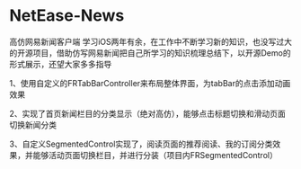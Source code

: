 # NetEase-News
高仿网易新闻客户端
学习iOS两年有余，在工作中不断学习新的知识，也没写过大的开源项目，借助仿写网易新闻把自己所学习的知识梳理总结下，以开源Demo的形式展示，还望大家多多指导

1、使用自定义的FRTabBarController来布局整体界面，为tabBar的点击添加动画效果

2、实现了首页新闻栏目的分类显示（绝对高仿），能够点击标题切换和滑动页面切换新闻分类

3、自定义SegmentedControl实现了，阅读页面的推荐阅读、我的订阅分类效果，并能够活动页面切换栏目，并进行分装（项目内FRSegmentedControl）
